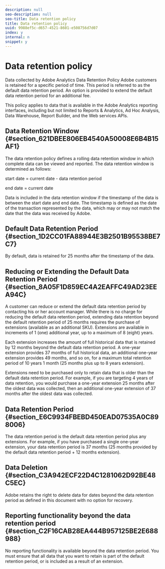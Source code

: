 ```yaml
---
description: null
seo-description: null
seo-title: Data retention policy
title: Data retention policy
uuid: 9988ef5c-d657-4521-8601-e508756d7d07
index: y
internal: n
snippet: y
---
```


# Data retention policy

Data collected by Adobe Analytics Data Retention Policy Adobe customers is retained for a specific period of time. This period is referred to as the default data retention period. An option is provided to extend the default data retention period for an additional fee.

This policy applies to data that is available in the Adobe Analytics reporting interfaces, including but not limited to Reports & Analytics, Ad Hoc Analysis, Data Warehouse, Report Builder, and the Web services APIs.

## Data Retention Window {#section_621DBEE806EB4540A50008E6B4B15AF1}

The data retention policy defines a rolling data retention window in which complete data can be viewed and reported. The data retention window is determined as follows:

start date = current date - data retention period

end date = current date

Data is included in the data retention window if the timestamp of the data is between the start date and end date. The timestamp is defined as the date of the transaction represented by the data, which may or may not match the date that the data was received by Adobe.

## Default Data Retention Period {#section_1D2CC01FA88944E3B2501B95538BE7C7}

By default, data is retained for 25 months after the timestamp of the data.

## Reducing or Extending the Default Data Retention Period {#section_8A05F1D859EC4A2EAFFC49AD23EEA94C}

A customer can reduce or extend the default data retention period by contacting his or her account manager. While there is no charge for reducing the default data retention period, extending data retention beyond the default retention period of 25 months requires the purchase of extensions (available as an additional SKU). Extensions are available in increments of 1 (one) additional year, up to a maximum of 8 (eight) years.

Each extension increases the amount of full historical data that is retained by 12 months beyond the default data retention period. A one-year extension provides 37 months of full historical data, an additional one-year extension provides 49 months, and so on, for a maximum total retention period of 10 years 1 month (25 months plus up to 8 years extension).

Extensions need to be purchased only to retain data that is older than the default data retention period. For example, if you are targeting 4 years of data retention, you would purchase a one-year extension 25 months after the oldest data was collected, then an additional one-year extension of 37 months after the oldest data was collected.

## Data Retention Period {#section_E6C9934FBEBD450EAD07535A0C898006}

The data retention period is the default data retention period plus any extensions. For example, if you have purchased a single one-year extension, your data retention period is 37 months (25 months provided by the default data retention period + 12 months extension).

## Data Deletion {#section_C3A942ECF22D4C1281062D92BE48C5EC}

Adobe retains the right to delete data for dates beyond the data retention period as defined in this document with no option for recovery.

## Reporting functionality beyond the data retention period {#section_C2F16CAB28EA444B957125BE2E688988}

No reporting functionality is available beyond the data retention period. You must ensure that all data that you want to retain is part of the default retention period, or is included as a result of an extension. 
